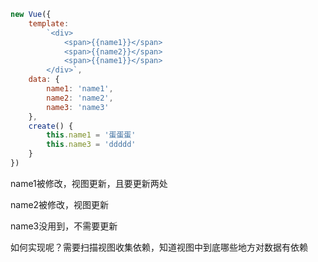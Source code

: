 ```js
new Vue({
    template:
    	`<div>
			<span>{{name1}}</span>
			<span>{{name2}}</span>
			<span>{{name1}}</span>
		</div>`,
    data: {
        name1: 'name1',
        name2: 'name2',
        name3: 'name3'
    },
    create() {
        this.name1 = '蛋蛋蛋'
        this.name3 = 'ddddd'
    }
})
```

name1被修改，视图更新，且要更新两处

name2被修改，视图更新

name3没用到，不需要更新

如何实现呢？需要扫描视图收集依赖，知道视图中到底哪些地方对数据有依赖
